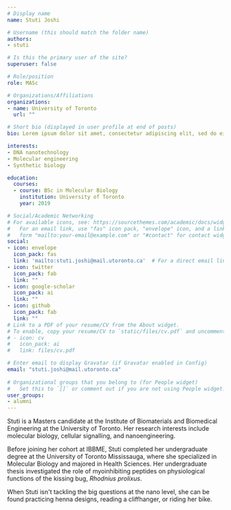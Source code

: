 ```yaml
---
# Display name
name: Stuti Joshi

# Username (this should match the folder name)
authors:
- stuti

# Is this the primary user of the site?
superuser: false

# Role/position
role: MASc

# Organizations/Affiliations
organizations:
- name: University of Toronto
  url: ""

# Short bio (displayed in user profile at end of posts)
bio: Lorem ipsum dolor sit amet, consectetur adipiscing elit, sed do eiusmod tempor incididunt

interests:
- DNA nanotechnology
- Molecular engineering
- Synthetic biology

education:
  courses:
  - course: BSc in Molecular Biology
    institution: University of Toronto
    year: 2019

# Social/Academic Networking
# For available icons, see: https://sourcethemes.com/academic/docs/widgets/#icons
#   For an email link, use "fas" icon pack, "envelope" icon, and a link in the
#   form "mailto:your-email@example.com" or "#contact" for contact widget.
social:
- icon: envelope
  icon_pack: fas
  link: 'mailto:stuti.joshi@mail.utoronto.ca'  # For a direct email link, use "mailto:test@example.org".
- icon: twitter
  icon_pack: fab
  link: ""
- icon: google-scholar
  icon_pack: ai
  link: ""
- icon: github
  icon_pack: fab
  link: ""
# Link to a PDF of your resume/CV from the About widget.
# To enable, copy your resume/CV to `static/files/cv.pdf` and uncomment the lines below.  
# - icon: cv
#   icon_pack: ai
#   link: files/cv.pdf

# Enter email to display Gravatar (if Gravatar enabled in Config)
email: "stuti.joshi@mail.utoronto.ca"
  
# Organizational groups that you belong to (for People widget)
#   Set this to `[]` or comment out if you are not using People widget.  
user_groups:
- alumni
---
```


Stuti is a Masters candidate at the Institute of Biomaterials and Biomedical Engineering at the University of Toronto. Her research interests include molecular biology, cellular signalling, and nanoengineering. 

Before joining her cohort at IBBME, Stuti completed her undergraduate degree at the University of Toronto Mississauga, where she specialized in Molecular Biology and majored in Health Sciences. Her undergraduate thesis investigated the role of myoinhibiting peptides on physiological functions of the kissing bug, *Rhodnius prolixus*.

When Stuti isn't tackling the big questions at the nano level, she can be found practicing henna designs, reading a cliffhanger, or riding her bike.